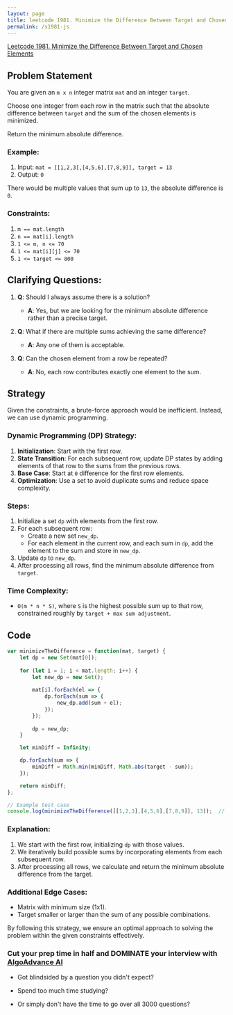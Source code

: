 ```yaml
---
layout: page
title: leetcode 1981. Minimize the Difference Between Target and Chosen Elements
permalink: /s1981-js
---
```

[Leetcode 1981. Minimize the Difference Between Target and Chosen Elements](https://algoadvance.github.io/algoadvance/l1981)
## Problem Statement

You are given an `m x n` integer matrix `mat` and an integer `target`.

Choose one integer from each row in the matrix such that the absolute difference between `target` and the sum of the chosen elements is minimized.

Return the minimum absolute difference.

### Example:
1. Input: `mat = [[1,2,3],[4,5,6],[7,8,9]], target = 13`
2. Output: `0`

There would be multiple values that sum up to `13`, the absolute difference is `0`.

### Constraints:
1. `m == mat.length`
2. `n == mat[i].length`
3. `1 <= m, n <= 70`
4. `1 <= mat[i][j] <= 70`
5. `1 <= target <= 800`

## Clarifying Questions:

1. **Q**: Should I always assume there is a solution?
   - **A**: Yes, but we are looking for the minimum absolute difference rather than a precise target.

2. **Q**: What if there are multiple sums achieving the same difference?
   - **A**: Any one of them is acceptable.

3. **Q**: Can the chosen element from a row be repeated?
   - **A**: No, each row contributes exactly one element to the sum.

## Strategy

Given the constraints, a brute-force approach would be inefficient. Instead, we can use dynamic programming.

### Dynamic Programming (DP) Strategy:

1. **Initialization**: Start with the first row.
2. **State Transition**: For each subsequent row, update DP states by adding elements of that row to the sums from the previous rows.
3. **Base Case**: Start at `0` difference for the first row elements.
4. **Optimization**: Use a set to avoid duplicate sums and reduce space complexity.

### Steps:
1. Initialize a set `dp` with elements from the first row.
2. For each subsequent row:
   - Create a new set `new_dp`.
   - For each element in the current row, and each sum in `dp`, add the element to the sum and store in `new_dp`.
3. Update `dp` to `new_dp`.
4. After processing all rows, find the minimum absolute difference from `target`.

### Time Complexity:
- `O(m * n * S)`, where `S` is the highest possible sum up to that row, constrained roughly by `target + max sum adjustment`.

## Code

```javascript
var minimizeTheDifference = function(mat, target) {
    let dp = new Set(mat[0]);
    
    for (let i = 1; i < mat.length; i++) {
        let new_dp = new Set();
        
        mat[i].forEach(el => {
            dp.forEach(sum => {
                new_dp.add(sum + el);
            });
        });
        
        dp = new_dp;
    }

    let minDiff = Infinity;

    dp.forEach(sum => {
        minDiff = Math.min(minDiff, Math.abs(target - sum));
    });

    return minDiff;
};

// Example test case
console.log(minimizeTheDifference([[1,2,3],[4,5,6],[7,8,9]], 13));  // Output: 0
```

### Explanation:
1. We start with the first row, initializing `dp` with those values.
2. We iteratively build possible sums by incorporating elements from each subsequent row.
3. After processing all rows, we calculate and return the minimum absolute difference from the target.

### Additional Edge Cases:
- Matrix with minimum size (1x1).
- Target smaller or larger than the sum of any possible combinations.

By following this strategy, we ensure an optimal approach to solving the problem within the given constraints effectively.


### Cut your prep time in half and DOMINATE your interview with [AlgoAdvance AI](https://algoAdvance.com)

- Got blindsided by a question you didn't expect?

- Spend too much time studying?

- Or simply don't have the time to go over all 3000 questions?


